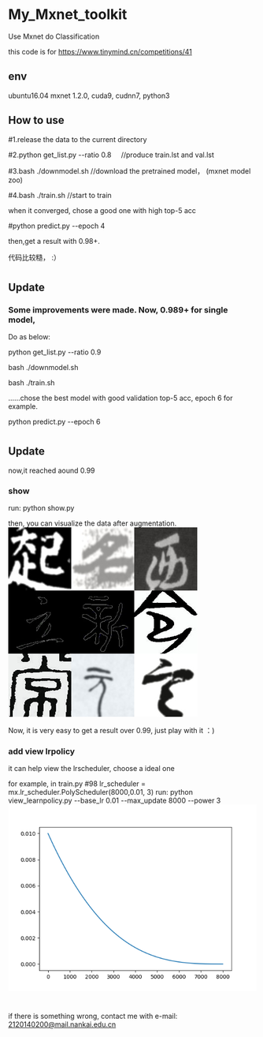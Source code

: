 # My_Mxnet_toolkit
Use Mxnet do Classification

this code is for https://www.tinymind.cn/competitions/41


## env
ubuntu16.04 mxnet 1.2.0, cuda9, cudnn7, python3

## How to use

#1.release the data to the current directory

#2.python get_list.py --ratio 0.8      //produce train.lst and val.lst

#3.bash ./downmodel.sh                 //download the pretrained model， (mxnet model zoo)

#4.bash ./train.sh                     //start to train

when it converged, chose a good one with high top-5 acc

#python predict.py --epoch 4 

then,get a result with 0.98+.


代码比较糙， :）

#
## Update

### Some improvements were made. Now, 0.989+ for single model,

Do as below:

python get_list.py --ratio 0.9

bash ./downmodel.sh

bash ./train.sh

......chose the best model with good validation top-5 acc, epoch 6 for example.

python predict.py --epoch 6

#
## Update
now,it reached aound 0.99 

### show
run: python show.py

then, you can visualize the data after augmentation.
![image](https://github.com/610265158/tinymind_competition/blob/master/show.jpg)

Now, it is very easy to get a result over 0.99, just play with it ：)

### add view lrpolicy
it can help view the lrscheduler, choose a ideal one

for example, in train.py #98 lr_scheduler = mx.lr_scheduler.PolyScheduler(8000,0.01, 3)
run: python view_learnpolicy.py --base_lr 0.01 --max_update 8000 --power 3
![image](https://github.com/610265158/tinymind_competition/blob/master/lr_scheduler.png)
#

if there is something wrong, contact me with e-mail: 2120140200@mail.nankai.edu.cn

